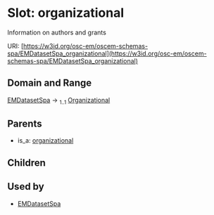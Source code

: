 
# Slot: organizational

Information on authors and grants

URI: [https://w3id.org/osc-em/oscem-schemas-spa/EMDatasetSpa_organizational](https://w3id.org/osc-em/oscem-schemas-spa/EMDatasetSpa_organizational)


## Domain and Range

[EMDatasetSpa](EMDatasetSpa.md) &#8594;  <sub>1..1</sub> [Organizational](Organizational.md)

## Parents

 *  is_a: [organizational](organizational.md)

## Children


## Used by

 * [EMDatasetSpa](EMDatasetSpa.md)
